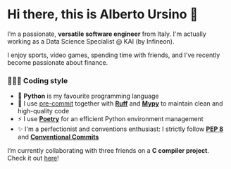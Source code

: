 # Hi there, this is Alberto Ursino 👋

I’m a passionate, **versatile software engineer** from Italy. I'm actually working as a Data Science Specialist @ KAI (by Infineon).

I enjoy sports, video games, spending time with friends, and I’ve recently become passionate about finance.

### 👩🏼‍💻 Coding style

- 🐍 **Python** is my favourite programming language
- 🧼 I use [pre-commit](https://pre-commit.com/) together with **[Ruff](https://github.com/astral-sh/ruff)** and [**Mypy**](https://github.com/python/mypy) to maintain clean and high-quality code
- ⚡ I use **[Poetry](https://python-poetry.org/)** for an efficient Python environment management
- ✨ I'm a perfectionist and conventions enthusiast: I strictly follow [**PEP 8**](https://peps.python.org/pep-0008/) and [**Conventional Commits**](https://www.conventionalcommits.org/en/v1.0.0/)

I’m currently collaborating with three friends on a **C compiler project**. Check it out [here](https://github.com/d-u-d-e/c-compiler)!
